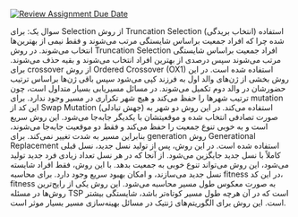 [![Review Assignment Due Date](https://classroom.github.com/assets/deadline-readme-button-22041afd0340ce965d47ae6ef1cefeee28c7c493a6346c4f15d667ab976d596c.svg)](https://classroom.github.com/a/ewMf7vy3)

سوال یک:
برای Selection از روش Truncation Selection (انتخاب بریدگی) استفاده شده چرا که افراد جمعیت براساس شایستگی مرتب می‌شوند و فقط نیمی از بهترین‌ها انتخاب می‌شوند. در روش Truncation Selection افراد جمعیت براساس شایستگی مرتب می‌شوند سپس درصدی از بهترین افراد انتخاب می‌شوند و بقیه حذف می‌شوند.
برای crossover از روش Ordered Crossover (OX1) استفاده شده است. در این روش بخشی از ژن‌های والد اول به فرزند کپی می‌شود سپس باقی ژن‌ها براساس ترتیب حضورشان در والد دوم تکمیل می‌شوند. در مسائل مسیر‌یابی بسیار متداول است، چون ترتیب شهرها را حفظ می‌کند و هیچ شهر تکراری در مسیر وجود ندارد.
برای mutation این کد از Swap Mutation (جهش تبادلی) استفاده می‌کند. در این روش دو شهر به صورت تصادفی انتخاب شده و موقعیتشان با یکدیگر جابه‌جا می‌شود. این روش سریع است و به خوبی تنوع جمعیت را حفظ می‌کند و فقط دو موقعیت جابه‌جا می‌شوند، بنابراین مسیر به شدت تغییر نمی‌کند.
برای generation روش Generational Replacement استفاده شده است. در این روش، پس از تولید نسل جدید، نسل قبلی کاملاً با نسل جدید جایگزین می‌شود. از آنجا که در هر نسل تعداد زیادی فرد جدید تولید می‌شود، این روش می‌تواند تنوع خوبی به جمعیت بدهد. با این روش، فقط افراد شایسته نسل جدید می‌سازند، و امکان بهبود سریع وجود دارد.
برای محاسبه fitness در این کد، fitness به صورت معکوس طول مسیر محاسبه می‌شود. این روش یکی از رایج‌ترین روش‌ها در مسئله TSP است که در آن هرچه طول مسیر کوتاه‌تر باشد، شایستگی بیشتر است. این روش برای الگوریتم‌های ژنتیک در مسائل بهینه‌سازی مسیر بسیار موثر است.
